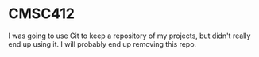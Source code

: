 CMSC412
=======

I was going to use Git to keep a repository of my projects, but didn't really end up using it. I will probably
end up removing this repo.
